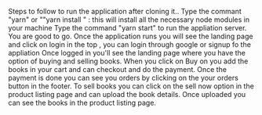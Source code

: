 Steps to follow to run the application after cloning it..
Type the commant "yarn" or ""yarn install " : this will install all the necessary node modules in your machine
Type the command "yarn start" to run the appliation server.
You are good to go.
Once the application runs you will see the landing page and click on login in the top , you can login through google or signup fo the appliation
Once logged in you'll see the landing page where you have the option of buying and selling books. 
When you click on Buy on you add the books in your cart and can checkout and do the payment.
Once the payment is done you can see you orders by clicking on the your orders button in the footer.
To sell books you can click on the sell now option in the product listing page and can upload the book details.
Once uploaded you can see the books in the product listing page.
